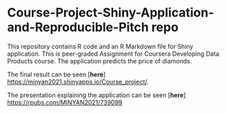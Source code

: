 # Course-Project-Shiny-Application-and-Reproducible-Pitch repo

This repository contains R code and an R Markdown file for Shiny application. This is peer-graded Assignment for Coursera Developing Data Products course.
The application predicts the price of diamonds.

The final result can be seen [**here**] https://minyan2021.shinyapps.io/Course_project/.

The presentation explaining the application can be seen [**here**] https://rpubs.com/MINYAN2021/739099
